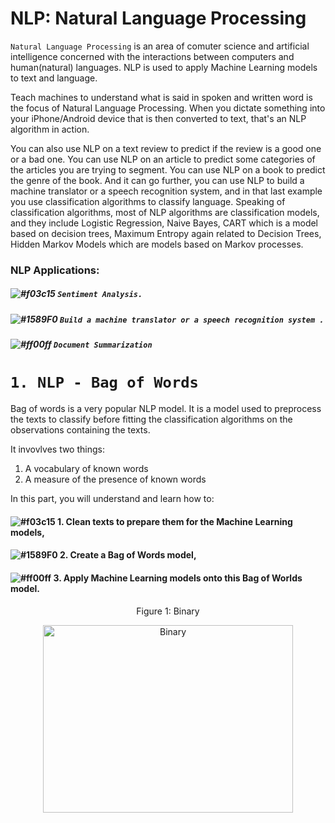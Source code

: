 # NLP: Natural Language Processing

`Natural Language Processing` is an area of comuter science and artificial intelligence concerned with the interactions between computers and human(natural) languages. NLP is used to apply Machine Learning models to text and language.

Teach machines to understand what is said in spoken and written word is the focus of Natural Language Processing. When you dictate something into your iPhone/Android device that is then converted to text, that's an NLP algorithm in action.

You can also use NLP on a text review to predict if the review is a good one or a bad one. You can use NLP on an article to predict some categories of the articles you are trying to segment. You can use NLP on a book to predict the genre of the book. And it can go further, you can use NLP to build a machine translator or a speech recognition system, and in that last example you use classification algorithms to classify language. Speaking of classification algorithms, most of NLP algorithms are classification models, and they include Logistic Regression, Naive Bayes, CART which is a model based on decision trees, Maximum Entropy again related to Decision Trees, Hidden Markov Models which are models based on Markov processes.

### NLP Applications:

##### ![#f03c15](https://placehold.it/15/f03c15/000000?text=+) `Sentiment Analysis.`
##### ![#1589F0](https://placehold.it/15/1589F0/000000?text=+) `Build a machine translator or a speech recognition system .`
##### ![#ff00ff](https://placehold.it/15/ff00ff/000000?text=+) `Document Summarization`

# `1. NLP - Bag of Words`

Bag of words is a very popular NLP model. It is a model used to preprocess the texts to classify before fitting the classification algorithms on the observations containing the texts.

It invovlves two things:

1. A vocabulary of known words
2. A measure of the presence of known words

In this part, you will understand and learn how to:

#### ![#f03c15](https://placehold.it/15/0099ff/000000?text=+) 1. Clean texts to prepare them for the Machine Learning models,
#### ![#1589F0](https://placehold.it/15/009900/000000?text=+) 2. Create a Bag of Words model,
#### ![#ff00ff](https://placehold.it/15/cc0066/000000?text=+) 3. Apply Machine Learning models onto this Bag of Worlds model.



<p align="center">
   Figure 1: Binary
</p>

<p align="center">
  <img height="300" width="400" src="https://github.com/XinYangSAU/CSCI1101-Intro-to-Computing/blob/master/Images/binary.jpg" alt="Binary"/>
</p>

